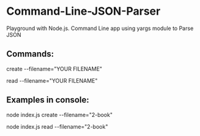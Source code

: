 # Command-Line-JSON-Parser

Playground with Node.js. Command Line app using yargs module to Parse JSON

## Commands:

create --filename="YOUR FILENAME"

read --filename="YOUR FILENAME"

## Examples in console:

node index.js create --filename="2-book"

node index.js read --filename="2-book"
